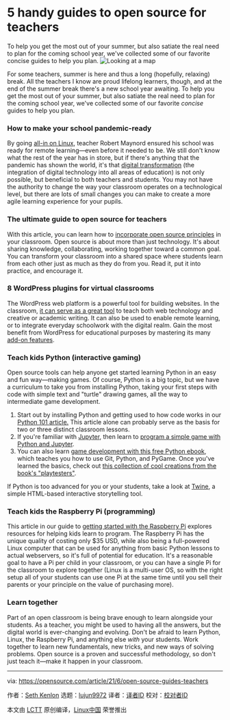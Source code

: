 [#]: subject: (5 handy guides to open source for teachers)
[#]: via: (https://opensource.com/article/21/6/open-source-guides-teachers)
[#]: author: (Seth Kenlon https://opensource.com/users/seth)
[#]: collector: (lujun9972)
[#]: translator: (lkxed)
[#]: reviewer: ( )
[#]: publisher: ( )
[#]: url: ( )

5 handy guides to open source for teachers
======
To help you get the most out of your summer, but also satiate the real
need to plan for the coming school year, we've collected some of our
favorite concise guides to help you plan.
![Looking at a map][1]

For some teachers, summer is here and thus a long (hopefully, relaxing) break. All the teachers I know are proud lifelong learners, though, and at the end of the summer break there's a new school year awaiting. To help you get the most out of your summer, but also satiate the real need to plan for the coming school year, we've collected some of our favorite _concise_ guides to help you plan.

### How to make your school pandemic-ready

By going [all-in on Linux][2], teacher Robert Maynord ensured his school was ready for remote learning—even before it needed to be. We still don't know what the rest of the year has in store, but if there's anything that the pandemic has shown the world, it's that [digital transformation][3] (the integration of digital technology into all areas of education) is not only possible, but beneficial to both teachers and students. You may not have the authority to change the way your classroom operates on a technological level, but there are lots of small changes you can make to create a more agile learning experience for your pupils.

### The ultimate guide to open source for teachers

With this article, you can learn how to [incorporate open source principles][4] in your classroom. Open source is about more than just technology. It's about sharing knowledge, collaborating, working together toward a common goal. You can transform your classroom into a shared space where students learn from each other just as much as they do from you. Read it, put it into practice, and encourage it.

### 8 WordPress plugins for virtual classrooms

The WordPress web platform is a powerful tool for building websites. In the classroom, [it can serve as a great tool][5] to teach both web technology and creative or academic writing. It can also be used to enable remote learning, or to integrate everyday schoolwork with the digital realm. Gain the most benefit from WordPress for educational purposes by mastering its many [add-on features][6].

### Teach kids Python (interactive gaming)

Open source tools can help anyone get started learning Python in an easy and fun way—making games. Of course, Python is a big topic, but we have a curriculum to take you from installing Python, taking your first steps with code with simple text and "turtle" drawing games, all the way to intermediate game development.

  1. Start out by installing Python and getting used to how code works in our [Python 101 article.][7] This article alone can probably serve as the basis for two or three distinct classroom lessons.
  2. If you're familiar with [Jupyter][8], then learn to [program a simple game with Python and Jupyter][9].
  3. You can also learn [game development with this free Python ebook][10], which teaches you how to use Git, Python, and PyGame. Once you've learned the basics, check out [this collection of cool creations from the book's "playtesters"][11].



If Python is too advanced for you or your students, take a look at [Twine][12], a simple HTML-based interactive storytelling tool.

### Teach kids the Raspberry Pi (programming)

This article in our guide to [getting started with the Raspberry Pi][13] explores resources for helping kids learn to program. The Raspberry Pi has the unique quality of costing only $35 USD, while also being a full-powered Linux computer that can be used for anything from basic Python lessons to actual webservers, so it's full of potential for education. It's a reasonable goal to have a Pi per child in your classroom, or you can have a single Pi for the classroom to explore together (Linux is a multi-user OS, so with the right setup all of your students can use one Pi at the same time until you sell their parents or your principle on the value of purchasing more).

### Learn together

Part of an open classroom is being brave enough to learn alongside your students. As a teacher, you might be used to having all the answers, but the digital world is ever-changing and evolving. Don't be afraid to learn Python, Linux, the Raspberry Pi, and anything else _with_ your students. Work together to learn new fundamentals, new tricks, and new ways of solving problems. Open source is a proven and successful methodology, so don't just teach it—make it happen in your classroom.

--------------------------------------------------------------------------------

via: https://opensource.com/article/21/6/open-source-guides-teachers

作者：[Seth Kenlon][a]
选题：[lujun9972][b]
译者：[译者ID](https://github.com/译者ID)
校对：[校对者ID](https://github.com/校对者ID)

本文由 [LCTT](https://github.com/LCTT/TranslateProject) 原创编译，[Linux中国](https://linux.cn/) 荣誉推出

[a]: https://opensource.com/users/seth
[b]: https://github.com/lujun9972
[1]: https://opensource.com/sites/default/files/styles/image-full-size/public/lead-images/tips_map_guide_ebook_help_troubleshooting_lightbulb_520.png?itok=L0BQHgjr (Looking at a map)
[2]: https://opensource.com/article/21/5/linux-school-servers
[3]: https://enterprisersproject.com/what-is-digital-transformation
[4]: https://opensource.com/article/20/7/open-source-teachers
[5]: https://opensource.com/article/20/3/wordpress-education
[6]: https://opensource.com/article/20/5/wordpress-plugins-education
[7]: https://opensource.com/article/17/10/python-101
[8]: https://opensource.com/article/18/3/getting-started-jupyter-notebooks
[9]: https://opensource.com/article/20/5/python-games
[10]: https://opensource.com/article/20/10/learn-python-ebook
[11]: https://github.com/MakerBox-NZ?q=pygame&type=&language=&sort=
[12]: https://opensource.com/article/18/2/twine-gaming
[13]: https://opensource.com/article/19/3/teach-kids-program-raspberry-pi
